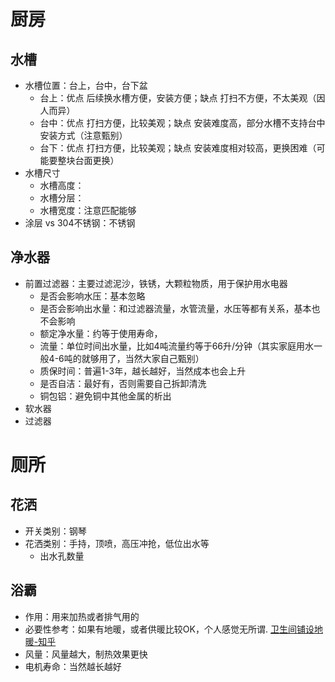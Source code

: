 # 厨房
## 水槽
- 水槽位置：台上，台中，台下盆  
  - 台上：优点 后续换水槽方便，安装方便；缺点 打扫不方便，不太美观（因人而异）  
  - 台中：优点 打扫方便，比较美观；缺点 安装难度高，部分水槽不支持台中安装方式（注意甄别）  
  - 台下：优点 打扫方便，比较美观；缺点 安装难度相对较高，更换困难（可能要整块台面更换）  
- 水槽尺寸  
  - 水槽高度：
  - 水槽分层：  
  - 水槽宽度：注意匹配能够  
- 涂层 vs 304不锈钢：不锈钢
## 净水器
- 前置过滤器：主要过滤泥沙，铁锈，大颗粒物质，用于保护用水电器
  - 是否会影响水压：基本忽略
  - 是否会影响出水量：和过滤器流量，水管流量，水压等都有关系，基本也不会影响
  - 额定净水量：约等于使用寿命，
  - 流量：单位时间出水量，比如4吨流量约等于66升/分钟（其实家庭用水一般4-6吨的就够用了，当然大家自己甄别）
  - 质保时间：普遍1-3年，越长越好，当然成本也会上升
  - 是否自洁：最好有，否则需要自己拆卸清洗
  - 铜包铝：避免铜中其他金属的析出
- 软水器
- 过滤器
# 厕所 
## 花洒
- 开关类别：钢琴
- 花洒类别：手持，顶喷，高压冲抢，低位出水等
  - 出水孔数量
## 浴霸
- 作用：用来加热或者排气用的
- 必要性参考：如果有地暖，或者供暖比较OK，个人感觉无所谓. [卫生间铺设地暖-知乎](https://www.zhihu.com/question/28846917)
- 风量：风量越大，制热效果更快
- 电机寿命：当然越长越好
